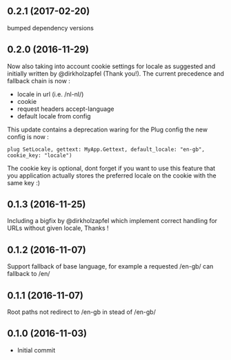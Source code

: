 ## 0.2.1 (2017-02-20)
bumped dependency versions

## 0.2.0 (2016-11-29)
Now also taking into account cookie settings for locale as suggested and initially written by @dirkholzapfel (Thank you!).
The current precedence and fallback chain is now :

- locale in url (i.e. /nl-nl/)
- cookie
- request headers accept-language
- default locale from config

This update contains a deprecation waring for the Plug config the new config is now :

```plug SetLocale, gettext: MyApp.Gettext, default_locale: "en-gb", cookie_key: "locale")```

The cookie key is optional, dont forget if you want to use this feature that you application actually stores the preferred locale on the cookie with the same key :)


## 0.1.3 (2016-11-25)
Including a bigfix by @dirkholzapfel which implement correct handling for URLs without given locale, Thanks !

## 0.1.2 (2016-11-07)
Support fallback of base language, for example a requested /en-gb/ can fallback to /en/

## 0.1.1 (2016-11-07)
Root paths not redirect to /en-gb in stead of /en-gb/

## 0.1.0 (2016-11-03)
  - Initial commit
